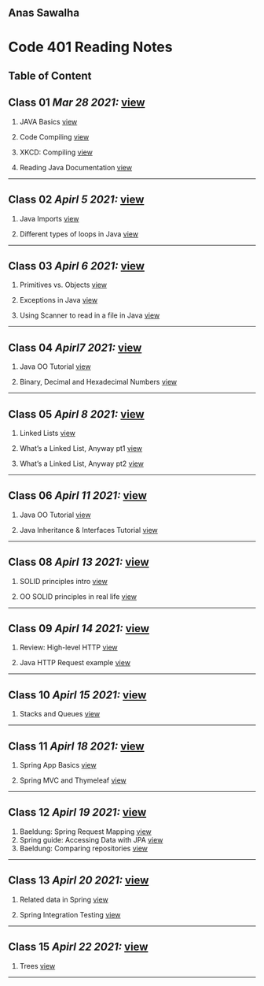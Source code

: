 
## Anas Sawalha

# Code 401 Reading Notes

## Table of Content 


## Class 01  *Mar 28 2021:* [view](https://anassawalha95.github.io/reading-notes/Code%20301/Class%2001)

   1. JAVA Basics [view](https://docs.oracle.com/javase/tutorial/java/nutsandbolts/index.html)
    
   2. Code Compiling [view](https://www.reddit.com/r/explainlikeimfive/comments/233dq5/eli5_what_does_it_mean_to_compile_code/) 
    
   3. XKCD: Compiling [view](https://xkcd.com/303/)
   
   4. Reading Java Documentation [view](https://www.dummies.com/programming/java/making-sense-of-javas-api-documentation/)

---

## Class 02  *Apirl 5 2021:*  [view](https://anassawalha95.github.io/reading-notes/Code%20301/Class%2002)



   1. Java Imports [view](https://perso.ensta-paris.fr/~diam/java/online/notes-java/language/10basics/import.html)
    
   2. Different types of loops in Java [view](https://www.baeldung.com/java-loops) 
    

---

## Class 03  *Apirl 6 2021:*  [view](https://anassawalha95.github.io/reading-notes/Code%20301/Class%2003)



   1. Primitives vs. Objects [view](https://www.baeldung.com/java-primitives-vs-objects)
   
   2. Exceptions in Java [view](https://docs.oracle.com/javase/tutorial/essential/exceptions/index.html) 

   3. Using Scanner to read in a file in Java [view](https://docs.oracle.com/javase/tutorial/essential/io/scanning.html) 


---

## Class 04  *Apirl7 2021:*  [view](https://anassawalha95.github.io/reading-notes/Code%20301/Class%2004)



   1. Java OO Tutorial  [view](https://docs.oracle.com/javase/tutorial/java/concepts/)
   
   2. Binary, Decimal and Hexadecimal Numbers [view](https://www.mathsisfun.com/binary-decimal-hexadecimal.html)  


---

## Class 05  *Apirl 8 2021:*  [view](https://anassawalha95.github.io/reading-notes/Code%20301/Class%2005)


   1.  Linked Lists  [view](https://codefellows.github.io/common_curriculum/data_structures_and_algorithms/Code_401/class-05/resources/singly_linked_list.html)
 
   2.  What’s a Linked List, Anyway pt1  [view](https://medium.com/basecs/whats-a-linked-list-anyway-part-1-d8b7e6508b9d)

   3.  What’s a Linked List, Anyway pt2  [view](https://medium.com/basecs/whats-a-linked-list-anyway-part-2-131d96f71996)
   
---

## Class 06  *Apirl 11 2021:*  [view](https://anassawalha95.github.io/reading-notes/Code%20301/Class%2006)

   1. Java OO Tutorial  [view](https://docs.oracle.com/javase/tutorial/java/concepts/)
   
   2. Java Inheritance & Interfaces Tutorial [view](https://docs.oracle.com/javase/tutorial/java/IandI/index.html)  
---

## Class 08  *Apirl 13 2021:*  [view](https://anassawalha95.github.io/reading-notes/Code%20301/Class%2008)

   1. SOLID principles intro [view](https://www.digitalocean.com/community/conceptual_articles/s-o-l-i-d-the-first-five-principles-of-object-oriented-design)
   
   2. OO SOLID principles in real life [view](https://dzone.com/articles/the-solid-principles-in-real-life) 
    
---

## Class 09  *Apirl 14 2021:*  [view](https://anassawalha95.github.io/reading-notes/Code%20301/Class%2009)


   1. Review: High-level HTTP [view](https://dev.to/dangolant/things-i-brushed-up-on-this-week-the-http-request-lifecycle-)
   
   2. Java HTTP Request example [view](https://www.baeldung.com/java-http-request)  
   
---

## Class 10  *Apirl 15 2021:*  [view](https://anassawalha95.github.io/reading-notes/Code%20301/Class%2010)

   1.  Stacks and Queues [view](https://codefellows.github.io/common_curriculum/data_structures_and_algorithms/Code_401/class-10/resources/stacks_and_queues.html)
   
---

## Class 11  *Apirl 18 2021:*  [view](https://anassawalha95.github.io/reading-notes/Code%20301/Class%2011)

   1.  Spring App Basics [view](https://www.thymeleaf.org/doc/articles/springmvcaccessdata.html)

   2.  Spring MVC and Thymeleaf [view](https://spring.io/guides/gs/serving-web-content/)
   
---

## Class 12  *Apirl 19 2021:*  [view](https://anassawalha95.github.io/reading-notes/Code%20301/Class%2012)

   1.  Baeldung: Spring Request Mapping [view](https://www.baeldung.com/spring-requestmapping)
   2.  Spring guide: Accessing Data with JPA [view](https://spring.io/guides/gs/accessing-data-jpa/)
   3.  Baeldung: Comparing repositories [view](https://www.baeldung.com/spring-data-repositories)
   
---

## Class 13  *Apirl 20 2021:* [view](https://anassawalha95.github.io/reading-notes/Code%20301/Class%2013)

   1.  Related data in Spring [view](https://www.baeldung.com/spring-data-rest-relationships)

   2.  Spring Integration Testing [view]( https://www.baeldung.com/integration-testing-in-spring)
   
---

## Class 15  *Apirl 22 2021:*  [view](https://anassawalha95.github.io/reading-notes/Code%20301/Class%2015)

   1.  Trees [view](https://codefellows.github.io/common_curriculum/data_structures_and_algorithms/Code_401/class-15/resources/Trees.html)
   
---
